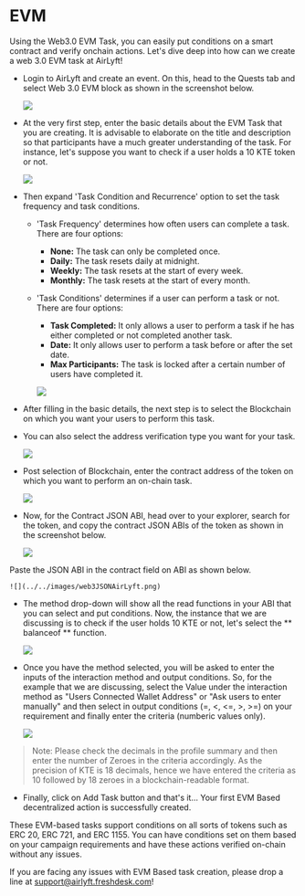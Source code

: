 # EVM

Using the Web3.0 EVM Task, you can easily put conditions on a smart contract and verify onchain actions. Let's dive deep into how can we create a web 3.0 EVM task at AirLyft!

- Login to AirLyft and create an event. On this, head to the Quests tab and select Web 3.0 EVM block as shown in the screenshot below.

  ![](../../images/web3evmMain.png)

- At the very first step, enter the basic details about the EVM Task that you are creating. It is advisable to elaborate on the title and description so that participants have a much greater understanding of the task. For instance, let's suppose you want to check if a user holds a 10 KTE token or not.

  ![](../../images/web3Basic.png)

- Then expand 'Task Condition and Recurrence' option to set the task frequency and task conditions.

  - 'Task Frequency' determines how often users can complete a task. There are four options:

    - **None:** The task can only be completed once.
    - **Daily:** The task resets daily at midnight.
    - **Weekly:** The task resets at the start of every week.
    - **Monthly:** The task resets at the start of every month.

  - 'Task Conditions' determines if a user can perform a task or not. There are four options:

    - **Task Completed:** It only allows a user to perform a task if he has either completed or not completed another task.
    - **Date:** It only allows user to perform a task before or after the set date.
    - **Max Participants:** The task is locked after a certain number of users have completed it.

    ![](../../images/web3Frequency.png)

- After filling in the basic details, the next step is to select the Blockchain on which you want your users to perform this task.

- You can also select the address verification type you want for your task.

  ![](../../images/web3Blockchain.png)

- Post selection of Blockchain, enter the contract address of the token on which you want to perform an on-chain task.

  ![](../../images/web3ContractAddress.png)

- Now, for the Contract JSON ABI, head over to your explorer, search for the token, and copy the contract JSON ABIs of the token as shown in the screenshot below.

  ![](../../images/web3JSONABI.png)

Paste the JSON ABI in the contract field on ABI as shown below.

    ![](../../images/web3JSONAirLyft.png)

- The method drop-down will show all the read functions in your ABI that you can select and put conditions. Now, the instance that we are discussing is to check if the user holds 10 KTE or not, let's select the ** balanceof ** function.

  ![](../../images/web3Method.png)

- Once you have the method selected, you will be asked to enter the inputs of the interaction method and output conditions. So, for the example that we are discussing, select the Value under the interaction method as "Users Connected Wallet Address" or "Ask users to enter manually" and then select in output conditions (=, \<, \<=, >, >=) on your requirement and finally enter the criteria (numberic values only).

  ![](../../images/web3Conditions.png)

> Note: Please check the decimals in the profile summary and then enter the number of Zeroes in the criteria accordingly. As the precision of KTE is 18 decimals, hence we have entered the criteria as 10 followed by 18 zeroes in a blockchain-readable format.

- Finally, click on Add Task button and that's it... Your first EVM Based decentralized action is successfully created.

These EVM-based tasks support conditions on all sorts of tokens such as ERC 20, ERC 721, and ERC 1155. You can have conditions set on them based on your campaign requirements and have these actions verified on-chain without any issues.

If you are facing any issues with EVM Based task creation, please drop a line at [support@airlyft.freshdesk.com](mailto:support@airlyft.freshdesk.com)!
